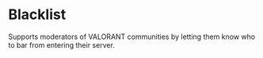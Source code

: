 # Blacklist

Supports moderators of VALORANT communities by letting them know who to bar from entering their server.
